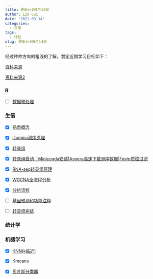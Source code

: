 ```yaml
---
title: 更新计划9月14日
author: Lin Gui
date: '2021-09-14'
categories:
  - 日常
tags:
  - 计划
slug: 更新计划9月14日
---
```

经过种种方向的粗浅的了解，暂定近期学习目标如下：

[资料来源](https://www.zhihu.com/question/65066161/answer/1679721749)

[资料来源2](https://zhuanlan.zhihu.com/p/344895153)

### R

-   [ ] [数据预处理](https://zhuanlan.zhihu.com/p/336278893)

### 生信

-   [x] [熟悉概念](https://zhuanlan.zhihu.com/p/262198184)

-   [x] [illumina测序原理](https://zhuanlan.zhihu.com/p/190757472)

-   [x] [转录组](https://zhuanlan.zhihu.com/p/268518822)

-   [x] [转录组启动：Miniconda安装|Aspera高速下载测序数据|Fastp质控过滤](https://zhuanlan.zhihu.com/p/303970108)

-   [x] [RNA-seq转录组原理](https://zhuanlan.zhihu.com/p/190832351)

-   [x] [WGCNA全流程分析](https://zhuanlan.zhihu.com/p/268015159)

-   [x] [分析流程](https://zhuanlan.zhihu.com/p/268518822)

-   [ ] [基因预测和功能注释](https://zhuanlan.zhihu.com/p/273612047)

-   [ ] [转录组完结](https://zhuanlan.zhihu.com/p/340290527)


### 统计学

### 机器学习
-   [x] [KNN(k临近)](https://www.bilibili.com/video/BV13K411H7Zs/?spm_id_from=333.788.recommend_more_video.-1)

-   [x] [Kmeans](https://www.bilibili.com/video/BV1LV411p7Ak?from=search&seid=5897372609860836413&spm_id_from=333.337.0.0)

-   [x] [贝叶斯分类器](https://www.bilibili.com/video/BV1qs411a7mT?from=search&seid=12099725396676193731&spm_id_from=333.337.0.0)
